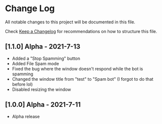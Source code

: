 # Change Log

All notable changes to this project will be documented in this file.

Check [Keep a Changelog](http://keepachangelog.com/) for recommendations on how to structure this file.

## [1.1.0] Alpha - 2021-7-13

- Added a "Stop Spamming" button
- Added File Spam mode
- Fixed the bug where the window doesn't respond while the bot is spamming
- Changed the window title from "test" to "Spam bot" (I forgot to do that before lol)
- Disabled resizing the window

## [1.0.0] Alpha - 2021-7-11

- Alpha release
